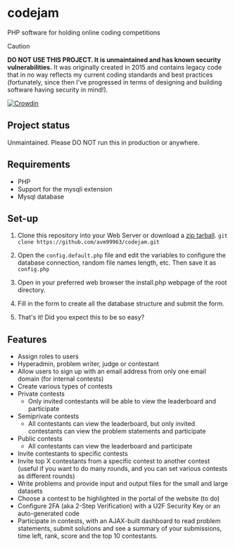 # codejam
PHP software for holding online coding competitions

> [!CAUTION]
> **DO NOT USE THIS PROJECT. It is unmaintained and has known security
> vulnerabilities.** It was originally created in 2015 and contains legacy code
> that in no way reflects my current coding standards and best practices
> (fortunately, since then I've progressed in terms of designing and building
> software having security in mind!).

[![Crowdin](https://d322cqt584bo4o.cloudfront.net/codejam/localized.png)](https://crowdin.com/project/codejam)

## Project status
Unmaintained. Please DO NOT run this in production or anywhere.

## Requirements
* PHP
* Support for the mysqli extension
* Mysql database

## Set-up
1. Clone this repository into your Web Server or download a [zip tarball](https://github.com/avm99963/codejam/archive/master.zip). `git clone https://github.com/avm99963/codejam.git`

2. Open the `config.default.php` file and edit the variables to configure the database connection, random file names length, etc. Then save it as `config.php`

3. Open in your preferred web browser the install.php webpage of the root directory.

4. Fill in the form to create all the database structure and submit the form.

5. That's it! Did you expect this to be so easy?

## Features
* Assign roles to users
 * Hyperadmin, problem writer, judge or contestant
* Allow users to sign up with an email address from only one email domain (for internal contests)
* Create various types of contests
 * Private contests
   * Only invited contestants will be able to view the leaderboard and participate
 * Semiprivate contests
   * All contestants can view the leaderboard, but only invited contestants can view the problem statements and participate
 * Public contests
   * All contestants can view the leaderboard and participate
* Invite contestants to specific contests
* Invite top X contestants from a specific contest to another contest (useful if you want to do many rounds, and you can set various contests as different rounds)
* Write problems and provide input and output files for the small and large datasets
* Choose a contest to be highlighted in the portal of the website (to do)
* Configure 2FA (aka 2-Step Verification) with a U2F Security Key or an auto-generated code
* Participate in contests, with an AJAX-built dashboard to read problem statements, submit solutions and see a summary of your submissions, time left, rank, score and the top 10 contestants.

